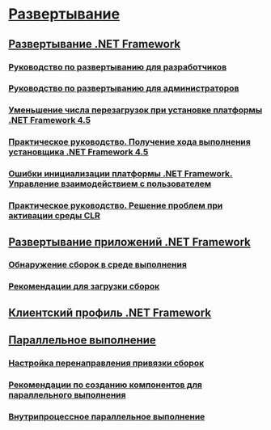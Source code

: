# [Развертывание](index.md)
## [Развертывание .NET Framework](deploying-the-net-framework.md)
### [Руководство по развертыванию для разработчиков](deployment-guide-for-developers.md)
### [Руководство по развертыванию для администраторов](guide-for-administrators.md)
### [Уменьшение числа перезагрузок при установке платформы .NET Framework 4.5](reducing-system-restarts.md)
### [Практическое руководство. Получение хода выполнения установщика .NET Framework 4.5](how-to-get-progress-from-the-dotnet-installer.md)
### [Ошибки инициализации платформы .NET Framework. Управление взаимодействием с пользователем](initialization-errors-managing-the-user-experience.md)
### [Практическое руководство. Решение проблем при активации среды CLR](how-to-debug-clr-activation-issues.md)
## [Развертывание приложений .NET Framework](net-framework-applications.md)
### [Обнаружение сборок в среде выполнения](how-the-runtime-locates-assemblies.md)
### [Рекомендации для загрузки сборок](best-practices-for-assembly-loading.md)
## [Клиентский профиль .NET Framework](client-profile.md)
## [Параллельное выполнение](side-by-side-execution.md)
### [Настройка перенаправления привязки сборок](configuring-assembly-binding-redirection.md)
### [Рекомендации по созданию компонентов для параллельного выполнения](guidelines-for-creating-components-for-side-by-side-execution.md)
### [Внутрипроцессное параллельное выполнение](in-process-side-by-side-execution.md)
